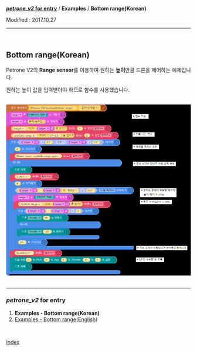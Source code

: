 **[*petrone_v2* for entry](../index.md)** / **Examples** / **Bottom range(Korean)**

Modified : 2017.10.27

---

<br>


## <a name="Bottom range(Korean)">Bottom range(Korean)</a>

Petrone V2의 **Range sensor**를 이용하여 원하는 **높이**만큼 드론을 제어하는 예제입니다.

원하는 높이 값을 입력받아야 하므로 함수를 사용했습니다.

<br>


<div align="left">
    <img src="petrone_v2_function_bottom_range_korean.png" alt="petrone_v2_function_bottom_range_korean">
</div>


<br>


---

<h3><i>petrone_v2</i> for entry</H3>

 1. **Examples - Bottom range(Korean)**
 2. [Examples - Bottom range(English)](../examples_01_bottom_range_english/)

<br>

[Index](../index.md)
